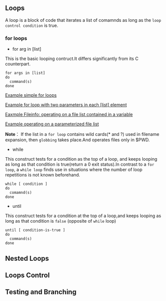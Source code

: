 ## Loops

A loop is a block of code that iterates a list of comamnds as long as the `loop control condition` is true.

### for loops

- for arg in [list]

This is the basic looping contruct.It differs significantly from its C counterpart.

```shell
for args in [list]
do
  command(s)
done
```

[Example simple for loops](../../scripts/Part-3-Beyond-the-Basic/simple-for-loops.sh)

[Example for loop with two parameters in each [list] element](../../scripts/Part-3-Beyond-the-Basic/two-parameters-in-each-elements.sh)

[Eaxmple Fileinfo: operating on a file list contained in a variable](../../scripts/Part-3-Beyond-the-Basic/operating-a-file-list-contained-in-a-variable.sh)

[Example operating on a parameterized file list](../../scripts/Part-3-Beyond-the-Basic/operating-on-a-parameterized-file-list.sh)

**Note**： If the list in a `for loop` contains wild cards(* and ?) used in filename expansion, then `globbing` takes place.And operates files only in $PWD.

- while

This construct tests for a condition as the top of a loop, and keeps looping as long as that condition is true(return a 0 exit status).In contrast to a `for loop`, a `while loop` finds use in situations where the number of loop repetitions is not known beforehand.

```shell
while [ condition ]
do
  comamnd(s)
done
```

- until

This construct tests for a condition at the top of a loop,and keeps looping as long as that condition is `false` (opposite of `while` loop)

```shell
until [ condition-is-true ]
do
  command(s)
done
```


## Nested Loops
## Loops Control
## Testing and Branching